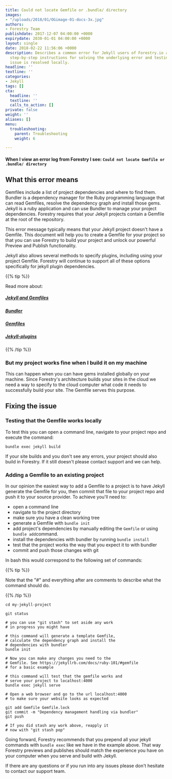 ```yaml
---
title: Could not locate Gemfile or .bundle/ directory
images:
- "/uploads/2018/01/OGimage-01-docs-3x.jpg"
authors:
- Forestry Team
publishdate: 2017-12-07 04:00:00 +0000
expirydate: 2030-01-01 04:00:00 +0000
layout: single
date: 2018-02-22 11:56:06 +0000
description: Describes a common error for Jekyll users of Forestry.io and includes
  step-by-step instructions for solving the underlying error and testing that the
  issue is resolved locally.
headline: ''
textline: ''
categories:
- Jekyll
tags: []
cta:
  headline: ''
  textline: ''
  calls_to_action: []
private: false
weight: ''
aliases: []
menu:
  troubleshooting:
    parent: Troubleshooting
    weight: 6

---
```

#### When I view an error log from Forestry I see: `Could not locate Gemfile or .bundle/ directory`

## What this error means

Gemfiles include a list of project dependencies and where to find them.  Bundler is a dependency manager for the Ruby programming language that can read Gemfiles, resolve the dependency graph and install those gems.  Jekyll is a ruby application and can use Bundler to manage your project dependencies.  Forestry requires that your Jekyll projects contain a Gemfile at the root of the repository.

This error message typically means that your Jekyll project doesn't have a Gemfile.  This document will help you to create a Gemfile for your project so that you can use Forestry to build your project and unlock our powerful Preview and Publish functionality.

Jekyll also allows several methods to specify plugins, including using your project Gemfile.  Forestry will continue to support all of these options specifically for jekyll plugin dependencies.

{{% tip %}}

Read more about:

##### [Jekyll and Gemfiles](https://jekyllrb.com/docs/quickstart/#about-bundler)

##### [Bundler](https://bundler.io/)

##### [Gemfiles](https://bundler.io/v1.16/man/gemfile.5.html)

##### [Jekyll-plugins](https://jekyllrb.com/docs/plugins/)

{{% /tip %}}

### But my project works fine when I build it on my machine

This can happen when you can have gems installed globally on your machine.  Since Forestry's architecture builds your sites in the cloud we need a way to specify to the cloud computer what code it needs to successfully build your site.  The Gemfile serves this purpose.

## Fixing the issue

### Testing that the Gemfile works locally

To test this you can open a command line, navigate to your  project repo and execute the command:

    bundle exec jekyll build

If  your site builds and you don't see any errors, your project should also build in Forestry.  If it still doesn't please contact support and we can help.

### Adding a Gemfile to an existing project

In our opinion the easiest way to add a Gemfile to a project is to have Jekyll generate the Gemfile for you, then commit that file to your project repo and push it to your source provider.  To achieve you'll need to:

* open a command line
* navigate to the project directory
* make sure you have a clean working tree
* generate a Gemfile with `bundle init`
* add project's dependencies by manually editing the `Gemfile` or using `bundle add`command.
* install the dependencies with bundler by running `bundle install`
* test that the project works the way that you expect it to with bundler
* commit and push those changes with git

In bash this would correspond to the following set of commands:

{{% tip %}}

Note that the "#" and everything after are comments to describe what the command should do.

{{% /tip %}}

```
cd my-jekyll-project

git status

# you can use "git stash" to set aside any work
# in progress you might have

# this command will generate a template Gemfile,
# calculate the dependency graph and install the
# dependencies with bundler
bundle init

# Now you can make any changes you need to the
# Gemfile. See https://jekyllrb.com/docs/ruby-101/#gemfile 
# for a basic example

# this command will test that the gemfile works and
# serve your project to localhost:4000
bundle exec jekyll serve

# Open a web browser and go to the url localhost:4000
# to make sure your website looks as expected

git add Gemfile Gemfile.lock
git commit -m "Dependency management handling via bundler"
git push

# If you did stash any work above, reapply it
# now with "git stash pop"
```

Going forward, Forestry recommends that you prepend all your jekyll  commands with `bundle exec` like we have in the example above. That way Forestry previews and publishes should match the experience you have on your computer when you serve and build with Jekyll.

If there are any questions or if you run into any issues please don't hesitate to contact our support team.
